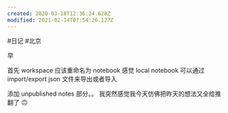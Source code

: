 ```yaml
---
created: 2020-03-18T12:36:24.628Z
modified: 2021-02-14T07:54:26.127Z
---
```

#日记 #北京

<!-- @timer "date":"Wed Mar 04 2020 07:59:21 GMT+0800 (CST)" -->
早

<!-- @timer "date":"Wed Mar 04 2020 11:01:35 GMT+0800 (CST)","duration":"about 3 hours" -->

首先 workspace 应该重命名为 notebook
感觉 local notebook 可以通过 import/export json 文件来导出或者导入

<!-- @timer "date":"Wed Mar 04 2020 22:05:38 GMT+0800 (CST)","duration":"about 11 hours" -->

添加 unpublished notes 部分。。
我突然感觉我今天仿佛把昨天的想法又全给推翻了 🙃
